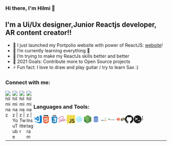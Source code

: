 ### Hi there, I'm Hilmi  👋


## I'm a Ui/Ux designer,Junior Reactjs developer, AR content creator!!

- 🔭 I just launched my Portpolio website with power of ReactJS: [website]!
- 🌱 I’m currently learning everything 🤣
- 👯 I’m trying to make my ReactJs skills better and better 
- 🥅 2021 Goals: Contribute more to Open Source projects
- ⚡ Fun fact: I love to draw and play guitar / try to learn Sax :)


### Connect with me:

[<img align="left" alt="hilminaz" width="22px" src="https://nazhilmi.herokuapp.com/static/media/H.Naz.6e0aa4e5.png" />][website]
[<img align="left" alt="hilminaz | YouTube" width="22px" src="https://cdn.jsdelivr.net/npm/simple-icons@v3/icons/youtube.svg" />][youtube]
[<img align="left" alt="hilminaz | Twitter" width="22px" src="https://cdn.jsdelivr.net/npm/simple-icons@v3/icons/twitter.svg" />][twitter]
[<img align="left" alt="hilminaz | Instagram" width="22px" src="https://cdn.jsdelivr.net/npm/simple-icons@v3/icons/instagram.svg" />][instagram]

<br />

### Languages and Tools:

<img align="left" alt="Visual Studio Code" width="26px" src="https://raw.githubusercontent.com/github/explore/80688e429a7d4ef2fca1e82350fe8e3517d3494d/topics/visual-studio-code/visual-studio-code.png" />
<img align="left" alt="HTML5" width="26px" src="https://raw.githubusercontent.com/github/explore/80688e429a7d4ef2fca1e82350fe8e3517d3494d/topics/html/html.png" />
<img align="left" alt="CSS3" width="26px" src="https://raw.githubusercontent.com/github/explore/80688e429a7d4ef2fca1e82350fe8e3517d3494d/topics/css/css.png" />
<img align="left" alt="Sass" width="26px" src="https://raw.githubusercontent.com/github/explore/80688e429a7d4ef2fca1e82350fe8e3517d3494d/topics/sass/sass.png" />
<img align="left" alt="JavaScript" width="26px" src="https://raw.githubusercontent.com/github/explore/80688e429a7d4ef2fca1e82350fe8e3517d3494d/topics/javascript/javascript.png" />
<img align="left" alt="React" width="26px" src="https://raw.githubusercontent.com/github/explore/80688e429a7d4ef2fca1e82350fe8e3517d3494d/topics/react/react.png" />
<img align="left" alt="Node.js" width="26px" src="https://raw.githubusercontent.com/github/explore/80688e429a7d4ef2fca1e82350fe8e3517d3494d/topics/nodejs/nodejs.png" />

<img align="left" alt="SQL" width="26px" src="https://raw.githubusercontent.com/github/explore/80688e429a7d4ef2fca1e82350fe8e3517d3494d/topics/sql/sql.png" />]
<img align="left" alt="MySQL" width="26px" src="https://raw.githubusercontent.com/github/explore/80688e429a7d4ef2fca1e82350fe8e3517d3494d/topics/mysql/mysql.png" />
<img align="left" alt="MongoDB" width="26px" src="https://raw.githubusercontent.com/github/explore/80688e429a7d4ef2fca1e82350fe8e3517d3494d/topics/mongodb/mongodb.png" />
<img align="left" alt="Git" width="26px" src="https://raw.githubusercontent.com/github/explore/80688e429a7d4ef2fca1e82350fe8e3517d3494d/topics/git/git.png" />
<img align="left" alt="GitHub" width="26px" src="https://raw.githubusercontent.com/github/explore/78df643247d429f6cc873026c0622819ad797942/topics/github/github.png" />
<img align="left" alt="Terminal" width="26px" src="https://raw.githubusercontent.com/github/explore/80688e429a7d4ef2fca1e82350fe8e3517d3494d/topics/terminal/terminal.png" />

<br />
<br />

---






[website]: https://nazhilmi.herokuapp.com
[twitter]: https://twitter.com/mustafanaz35
[youtube]: https://www.youtube.com/channel/UCuR7eWD6vQJJlGkqV7D2xUw
[instagram]: https://instagram.com/healmehilmi

